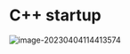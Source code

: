 # C++ startup

![image-20230404114413574](https://cdn.jsdelivr.net/gh/lzclzclzc12/BlogImage@main/img/202304041144760.png)



